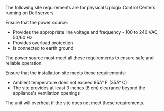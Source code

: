 <!-- 5.4 -->
The following site requirements are for physical Uplogix Control Centers running on Dell servers.

Ensure that the power source:

* Provides the appropriate line voltage and frequency - 100 to 240 VAC, 50/60 Hz
* Provides overload protection
* Is connected to earth ground

<div class='danger'>The power source must meet all these requirements to ensure safe and reliable operation.</div>

Ensure that the installation site meets these requirements:

* Ambient temperature does not exceed 95Â° F (35Â° C)
* The site provides at least 3 inches (8 cm) clearance beyond the appliance's ventilation openings

<div class='warning'>The unit will overheat if the site does not meet these requirements.</div>